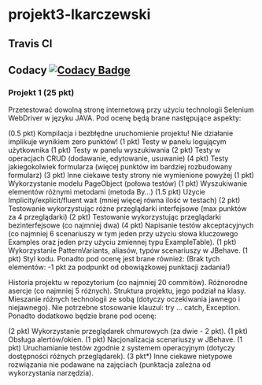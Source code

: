 # projekt3-lkarczewski

## Travis CI

## Codacy [![Codacy Badge](https://api.codacy.com/project/badge/Grade/58e515c6c619442680ea68b7fcfd8982)](https://www.codacy.com?utm_source=github.com&amp;utm_medium=referral&amp;utm_content=testowanieaplikacjijavaug/projekt3-lkarczewski&amp;utm_campaign=Badge_Grade)

### Projekt 1 (25 pkt)

Przetestować dowolną stronę internetową przy użyciu technologii Selenium WebDriver w języku JAVA. Pod ocenę będą brane następujące aspekty:

(0.5 pkt) Kompilacja i bezbłędne uruchomienie projektu! Nie działanie implikuje wynikiem zero punktów!
(1 pkt) Testy w panelu logującym użytkownika
(1 pkt) Testy w panelu wyszukiwania
(2 pkt) Testy w operacjach CRUD (dodawanie, edytowanie, usuwanie)
(4 pkt) Testy jakiegokolwiek formularza (więcej punktów im bardziej rozbudowany formularz)
(3 pkt) Inne ciekawe testy strony nie wymienione powyżej
(1 pkt) Wykorzystanie modelu PageObject (połowa testów)
(1 pkt) Wyszukiwanie elementów różnymi metodami (metoda By...)
(1.5 pkt) Użycie Implicity/explicit/fluent wait (mniej więcej równa ilość w testach)
(2 pkt) Testowanie wykorzystując różne przeglądarki interfejsowe (max punktów za 4 przeglądarki)
(2 pkt) Testowanie wykorzystując przeglądarki bezinterfejsowe (co najmniej dwa)
(4 pkt) Napisanie testów akceptacyjnych (co najmniej 6 scenariuszy w tym jeden przy użyciu słowa kluczowego Examples oraz jeden przy użyciu zmiennej typu ExampleTable).
(1 pkt) Wykorzystanie PatternVariants, aliasów, typów scenariuszy w JBehave.
(1 pkt) Styl kodu.
Ponadto pod ocenę jest brane również: (Brak tych elementów: -1 pkt za podpunkt od obowiązkowej punktacji zadania!)

Historia projektu w repozytorium (co najmniej 20 commitów).
Różnorodne asercje (co najmniej 5 różnych).
Struktura projektu, jego podział na klasy.
Mieszanie różnych technologii ze sobą (dotyczy oczekiwania jawnego i niejawnego).
Nie potrzebne stosowanie klauzul: try ... catch, Exception.
Ponadto dodatkowo będzie brane pod ocenę:

(2 pkt) Wykorzystanie przeglądarek chmurowych (za dwie - 2 pkt).
(1 pkt) Obsługa alertów/okien.
(1 pkt) Nacjonalizacja scenariuszy w JBehave.
(1 pkt) Uruchamianie testów zgodnie z systemem operacyjnym (dotyczy dostępności różnych przeglądarek).
(3 pkt*) Inne ciekawe nietypowe rozwiązania nie podawane na zajęciach (punktacja zależna od wykorzystania narzędzia).
